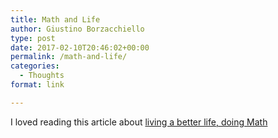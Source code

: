 ```yaml
---
title: Math and Life
author: Giustino Borzacchiello
type: post
date: 2017-02-10T20:46:02+00:00
permalink: /math-and-life/
categories:
  - Thoughts
format: link

---
```

I loved reading this article about [living a better life, doing Math][1]

 [1]: https://www.quantamagazine.org/20170202-math-and-the-best-life-francis-su-interview/